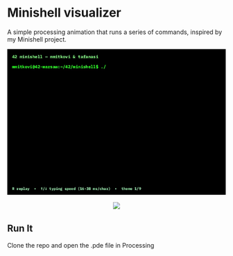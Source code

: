 # Minishell visualizer

A simple processing animation that runs a series of commands, inspired by my Minishell project.

![Preview](preview.gif)
<p align="center">
  <img src="preview.gif width="700">
</p>

## Run It

Clone the repo and open the .pde file in Processing

